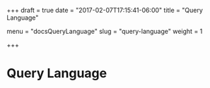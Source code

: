 +++
draft = true
date = "2017-02-07T17:15:41-06:00"
title = "Query Language"

menu = "docsQueryLanguage"
slug = "query-language"
weight = 1

+++

# Query Language
